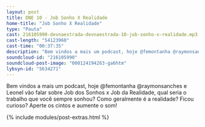 ```yaml
---
layout: post
title: DNE 10 - Job Sonho X Realidade
home-title: "Job Sonho X Realidade"
type: "Pauta"
cast: 216105990-devnaestrada-devnaestrada-10-job-sonho-x-realidade.mp3
cast-length: "54123960"
cast-time: "00:37:35"
description: "Bem vindos a mais um podcast, hoje @femontanha @raymonsanches e Leonel vão falar sobre Job dos Sonhos x Job da Realidade, qual seria o trabalho que você sempre sonhou? Como geralmente é a realidade? Ficou curioso? Aperte os cintos e aumente o som!"
soundcloud-id: "216105990"
soundcloud-post-image: "000124194263-ga6htm"
lybsyn-id: "5634271"
---
```


Bem vindos a mais um podcast, hoje @femontanha @raymonsanches e Leonel vão falar sobre Job dos Sonhos x Job da Realidade, qual seria o trabalho que você sempre sonhou? Como geralmente é a realidade? Ficou curioso? Aperte os cintos e aumente o som!

{% include modules/post-extras.html %}
